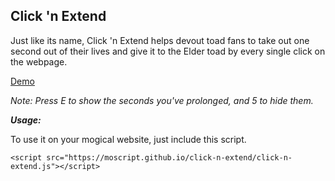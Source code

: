 Click 'n Extend
--------
Just like its name, Click 'n Extend helps devout toad fans to take out one second out of their lives and give it to the Elder toad by every single click on the webpage.

[Demo](https://moscript.github.io/click-n-extend/index.html)

*Note: Press E to show the seconds you've prolonged, and 5 to hide them.*

***Usage:***

To use it on your mogical website, just include this script.

    <script src="https://moscript.github.io/click-n-extend/click-n-extend.js"></script>
